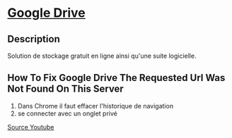# [Google Drive](readme.md)

## Description

Solution de stockage gratuit en ligne  ainsi qu'une suite logicielle.

## How To Fix Google Drive The Requested Url Was Not Found On This Server

1. Dans Chrome il faut effacer l'historique de navigation
2. se connecter avec un onglet privé

[Source Youtube](https://www.youtube.com/watch?v=ZV-zwXjkEhM&ab_channel=TheSavvyProfessor)
 
